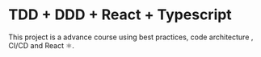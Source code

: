 # TDD + DDD + React + Typescript

This project is a advance course using best practices, code architecture , CI/CD and React ⚛.
